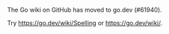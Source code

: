 The Go wiki on GitHub has moved to go.dev (#61940).

Try <https://go.dev/wiki/Spelling> or <https://go.dev/wiki/>.

